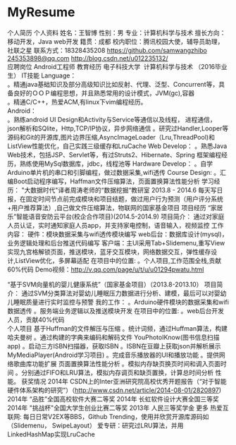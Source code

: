 # MyResume
个人简历
个人资料
姓名：王智博     性别：男        专业：计算机科学与技术
擅长方向：移动开发，Java web开发    籍贯：成都
校内职位：腾讯校园大使，辅导员助理，社联之星
联系方式：18328435208        https://github.com/samwangzhibo 
              245353898@qq.com  http://blog.csdn.net/u012235132/     
应聘岗位
	Android工程师
教育经历
	电子科技大学  计算机科学与技术 （2016毕业生）
IT技能
Language：	
     。精通java基础知识及部分高级知识比如反射、代理、泛型、Concurrent等，具备良好的ＯＯＰ编程思想，并且熟悉常用的设计模式，JVM(gc),容器	 	
 。精通C/C++，热爱ACM,有linux下vim编程经历。  
Android：  
     。熟练android UI Design和Activity与Service等通信以及线程，	进程通信， json解析和SQlite，Http,TCP/IP协议，异步网络通信
     。研究过Handler,Looper等源码和Git的开源库,图片边界压缩,AsyncImageLoader（Lru,ThreadPool)和ListView性能优化，自己实践三级缓存和LruCache
Web Develop：
     。熟悉Java Web技术，包括JSP、Servlet等，有过Struts2、Hibernate、Spring	框架编程经历，熟练使用MySql数据库，jdbc，线程池等
Hardware Develop：
     。自学Arduino单片机的串口和引脚编程，做过数据采集,wifi透传
Course Design:
   	。汇编Boot启动程序编写，Haffman文件压缩算法，页面置换算法性能分析
学习经历：
  "大数据时代"译者周涛老师的“数据挖掘“教研室   2013.8 - 2014.6 
	每天写日报，在固定时间节点前完成模块和项目结题，做过用户行为预测（用户评分系统+用户推荐算法）,自己做文件压缩算法，物联网的国家基金项目 
项目经历 
“家居乐”智能语音安防云平台(校企合作项目)(2014.5-2014.9)
 	项目简介：
    通过对家庭人员认证，实时通知家庭人员app，并支持家电控制，语音输入，视频监控
	工作内容：
      硬件：模块数据采集与wifi透传模块编写
      web后台：数据库设计(mysql)，业务逻辑处理和后台推送代码编写
      客户端：主UI采用Tab+Slidemenu,重写View实现九宫格解锁页面，推送模块，蓝牙交互模块，网络数据交互，弹性缓存设计,ListView优化，多屏幕适配
	 在项目中的位置: 
      。个人项目,工作范围全栈,贡献60%代码
Demo视频：http://v.qq.com/page/u/t/u/u01294pwatu.html

“基于SVM向量机的婴儿健康系统”（国家基金项目）（2013.8-2013.10）
 	项目简介：
     通过SVM分类算法对婴幼儿睡眠压力数据进行分析、建模，最后可以对婴幼儿睡眠质量进行实时监控与预警
 	我的工作：
	 。Arduino硬件模块的数据采集和wifi数据透传
	 。服务端业务逻辑以及推送模块开发
 	在项目中的位置: 
    。web后台开发人员，贡献40%代码   
个人项目
基于Huffman的文件解压与压缩
 。统计词频，通过Huffman算法，构建哈夫曼树
    。通过构建的字典来编码和解码文件
YouPhotoIKnow(图书信息扫描app)
 。启动三方ISBN扫描器，获取ISBN
     。ISBN在豆瓣上获取json并解析展示
MyMediaPlayer(Android学习项目)
 。完成音乐播放器的UI和播放功能
 。提供网络歌曲库功能扩展
页面置换算法性能分析
。模拟内存缺页换页时间和调入页面时间
 。分别通过FIFO和LRU算法，模拟内存调页和缺页置换，计算总时间分析	 性能。
获奖情况
2014年   CSDN上的Inter亚洲研究院高校优秀开题报告（“对于智能硬件体系架构的研究”）（http://www.csdn.net/article/2014-08-01/2820897)
2014年   “品胜”全国高校软件大赛二等奖
2014年   长虹软件设计大赛全国三等奖
2014年   "挑战杯"全国大学生创业比赛二等奖
2013年   人民三等奖学金
更多
热爱互联网: 每日日常V2EX等BBS，Github Trending，使用并欣赏开源库源码如（Slidemenu， SwipeLayout）
爱专研：研究过LRU算法，并用LinkedHashMap实现LruCache
